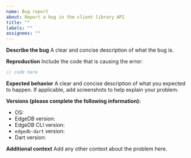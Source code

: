 ```yaml
---
name: Bug report
about: Report a bug in the client library API
title: ""
labels: ""
assignees: ""
---
```


**Describe the bug**
A clear and concise description of what the bug is.

**Reproduction**
Include the code that is causing the error:

```dart
// code here
```

**Expected behavior**
A clear and concise description of what you expected to happen. If applicable, add screenshots to help explain your problem.

**Versions (please complete the following information):**

<!--
For EdgeDB version: Run `edgedb` from your project directory copying the first line of output or query `select sys::get_version_as_str();`
For EdgeDB CLI version: Run `edgedb --version` from anywhere
For `edgedb-dart` version: Run `dart pub deps -s compact` from your project directory and look for `edgedb`.
For Dart version: Run `dart --version`
-->

- OS:
- EdgeDB version:
- EdgeDB CLI version:
- `edgedb-dart` version:
- Dart version:

**Additional context**
Add any other context about the problem here.

